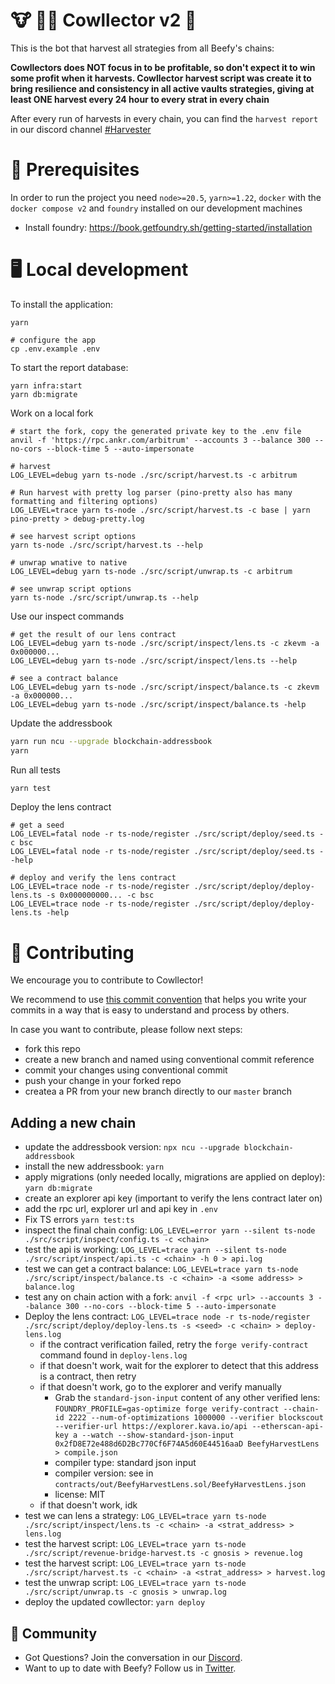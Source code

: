 # 🐮 🧑‍🌾 Cowllector v2 🌾

This is the bot that harvest all strategies from all Beefy's chains:

**Cowllectors does NOT focus in to be profitable, so don't expect it to win some profit when it harvests. Cowllector harvest script was create it to bring resilience and consistency in all active vaults strategies, giving at least ONE harvest every 24 hour to every strat in every chain**

After every run of harvests in every chain, you can find the `harvest report` in our discord channel [#Harvester](https://discord.com/channels/755231190134554696/914666606641184768)

# 📖 Prerequisites

In order to run the project you need `node>=20.5`, `yarn>=1.22`, `docker` with the `docker compose v2` and `foundry` installed on our development machines

- Install foundry: https://book.getfoundry.sh/getting-started/installation

# 🖥️ Local development

To install the application:

```shell
yarn

# configure the app
cp .env.example .env
```

To start the report database:
  
```shell
yarn infra:start
yarn db:migrate
```

Work on a local fork

```shell
# start the fork, copy the generated private key to the .env file
anvil -f 'https://rpc.ankr.com/arbitrum' --accounts 3 --balance 300 --no-cors --block-time 5 --auto-impersonate
``` 

```shell
# harvest
LOG_LEVEL=debug yarn ts-node ./src/script/harvest.ts -c arbitrum

# Run harvest with pretty log parser (pino-pretty also has many formatting and filtering options)
LOG_LEVEL=trace yarn ts-node ./src/script/harvest.ts -c base | yarn pino-pretty > debug-pretty.log

# see harvest script options
yarn ts-node ./src/script/harvest.ts --help
```

```shell
# unwrap wnative to native
LOG_LEVEL=debug yarn ts-node ./src/script/unwrap.ts -c arbitrum

# see unwrap script options
yarn ts-node ./src/script/unwrap.ts --help
```

Use our inspect commands
  
```shell
# get the result of our lens contract 
LOG_LEVEL=debug yarn ts-node ./src/script/inspect/lens.ts -c zkevm -a 0x000000...
LOG_LEVEL=debug yarn ts-node ./src/script/inspect/lens.ts --help

# see a contract balance
LOG_LEVEL=debug yarn ts-node ./src/script/inspect/balance.ts -c zkevm -a 0x000000...
LOG_LEVEL=debug yarn ts-node ./src/script/inspect/balance.ts -help
```

Update the addressbook

```bash
yarn run ncu --upgrade blockchain-addressbook
yarn
```

Run all tests

```bash
yarn test
```

Deploy the lens contract 

```shell
# get a seed
LOG_LEVEL=fatal node -r ts-node/register ./src/script/deploy/seed.ts -c bsc
LOG_LEVEL=fatal node -r ts-node/register ./src/script/deploy/seed.ts --help

# deploy and verify the lens contract
LOG_LEVEL=trace node -r ts-node/register ./src/script/deploy/deploy-lens.ts -s 0x000000000... -c bsc
LOG_LEVEL=trace node -r ts-node/register ./src/script/deploy/deploy-lens.ts -help
```

# 🤝 Contributing

We encourage you to contribute to Cowllector!

We recommend to use [this commit convention](https://github.com/conventional-commits/conventionalcommits.org) that helps you write your commits in a way that is easy to understand and process by others.

In case you want to contribute, please follow next steps:

- fork this repo
- create a new branch and named using conventional commit reference
- commit your changes using conventional commit
- push your change in your forked repo
- createa a PR from your new branch directly to our `master` branch

## Adding a new chain

- update the addressbook version: `npx ncu --upgrade blockchain-addressbook`
- install the new addressbook: `yarn`
- apply migrations (only needed locally, migrations are applied on deploy): `yarn db:migrate`
- create an explorer api key (important to verify the lens contract later on)
- add the rpc url, explorer url and api key in `.env`
- Fix TS errors `yarn test:ts`
- inspect the final chain config: `LOG_LEVEL=error yarn --silent ts-node ./src/script/inspect/config.ts -c <chain>`
- test the api is working: `LOG_LEVEL=trace yarn --silent ts-node ./src/script/inspect/api.ts -c <chain> -h 0 > api.log`
- test we can get a contract balance: `LOG_LEVEL=trace yarn ts-node ./src/script/inspect/balance.ts -c <chain> -a <some address> > balance.log`
- test any on chain action with a fork: `anvil -f <rpc url> --accounts 3 --balance 300 --no-cors --block-time 5 --auto-impersonate`
- Deploy the lens contract: `LOG_LEVEL=trace node -r ts-node/register ./src/script/deploy/deploy-lens.ts -s <seed> -c <chain> > deploy-lens.log`
    - if the contract verification failed, retry the `forge verify-contract` command found in `deploy-lens.log`
    - if that doesn't work, wait for the explorer to detect that this address is a contract, then retry
    - if that doesn't work, go to the explorer and verify manually
        - Grab the `standard-json-input` content of any other verified lens: `FOUNDRY_PROFILE=gas-optimize forge verify-contract --chain-id 2222 --num-of-optimizations 1000000 --verifier blockscout --verifier-url https://explorer.kava.io/api --etherscan-api-key a --watch --show-standard-json-input 0x2fD8E72e488d6D2Bc770Cf6F74A5d60E44516aaD BeefyHarvestLens > compile.json`
        - compiler type: standard json input
        - compiler version: see in `contracts/out/BeefyHarvestLens.sol/BeefyHarvestLens.json`
        - license: MIT
    - if that doesn't work, idk
- test we can lens a strategy: `LOG_LEVEL=trace yarn ts-node ./src/script/inspect/lens.ts -c <chain> -a <strat_address> > lens.log`
- test the harvest script: `LOG_LEVEL=trace yarn ts-node ./src/script/revenue-bridge-harvest.ts -c gnosis > revenue.log`
- test the harvest script: `LOG_LEVEL=trace yarn ts-node ./src/script/harvest.ts -c <chain> -a <strat_address> > harvest.log`
- test the unwrap script: `LOG_LEVEL=trace yarn ts-node ./src/script/unwrap.ts -c gnosis > unwrap.log`
- deploy the updated cowllector: `yarn deploy`

## 🍕 Community

- Got Questions? Join the conversation in our [Discord](https://discord.gg/yq8wfHd).
- Want to up to date with Beefy? Follow us in [Twitter](https://twitter.com/beefyfinance).
